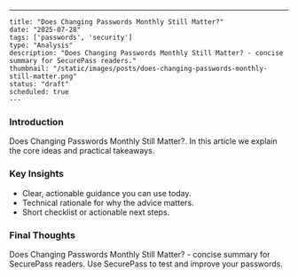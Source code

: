 ---
    title: "Does Changing Passwords Monthly Still Matter?"
    date: "2025-07-28"
    tags: ['passwords', 'security']
    type: "Analysis"
    description: "Does Changing Passwords Monthly Still Matter? - concise summary for SecurePass readers."
    thumbnail: "/static/images/posts/does-changing-passwords-monthly-still-matter.png"
    status: "draft"
    scheduled: true
    ---

### Introduction
Does Changing Passwords Monthly Still Matter?. In this article we explain the core ideas and practical takeaways.

### Key Insights
- Clear, actionable guidance you can use today.
- Technical rationale for why the advice matters.
- Short checklist or actionable next steps.

### Final Thoughts
Does Changing Passwords Monthly Still Matter? - concise summary for SecurePass readers. Use SecurePass to test and improve your passwords.
